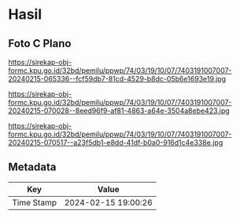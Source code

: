 # Hasil

## Foto C Plano

https://sirekap-obj-formc.kpu.go.id/32bd/pemilu/ppwp/74/03/19/10/07/7403191007007-20240215-065336--fcf59db7-81cd-4529-b8dc-05b6e1693e19.jpg

https://sirekap-obj-formc.kpu.go.id/32bd/pemilu/ppwp/74/03/19/10/07/7403191007007-20240215-070028--8eed96f9-af81-4863-a64e-3504a8ebe423.jpg

https://sirekap-obj-formc.kpu.go.id/32bd/pemilu/ppwp/74/03/19/10/07/7403191007007-20240215-070517--a23f5db1-e8dd-41df-b0a0-916d1c4e338e.jpg


## Metadata

| Key        | Value               |
| ---------- | ------------------- |
| Time Stamp | 2024-02-15 19:00:26 |



